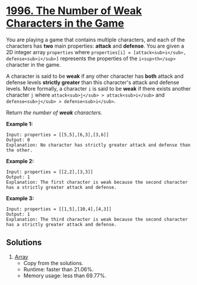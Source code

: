 # [1996. The Number of Weak Characters in the Game](https://leetcode.com/problems/the-number-of-weak-characters-in-the-game/)

You are playing a game that contains multiple characters, and each of the characters has **two** main properties: **attack** and **defense**. You are given a 2D integer array `properties` where `properties[i] = [attack<sub>i</sub>, defense<sub>i</sub>]` represents the properties of the `i<sup>th</sup>` character in the game.

A character is said to be **weak** if any other character has **both** attack and defense levels **strictly greater** than this character's attack and defense levels. More formally, a character `i` is said to be **weak** if there exists another character `j` where `attack<sub>j</sub> > attack<sub>i</sub>` and `defense<sub>j</sub> > defense<sub>i</sub>`.

Return _the number of **weak** characters_.

**Example 1:**

```
Input: properties = [[5,5],[6,3],[3,6]]
Output: 0
Explanation: No character has strictly greater attack and defense than the other.
```

**Example 2:**

```
Input: properties = [[2,2],[3,3]]
Output: 1
Explanation: The first character is weak because the second character has a strictly greater attack and defense.
```

**Example 3:**

```
Input: properties = [[1,5],[10,4],[4,3]]
Output: 1
Explanation: The third character is weak because the second character has a strictly greater attack and defense.
```

## Solutions
1. [Array](./TheNumberOfWeakCharactersInTheGame.java)
   - Copy from the solutions.
   - Runtime: faster than 21.06%. 
   - Memory usage: less than 69.77%.
